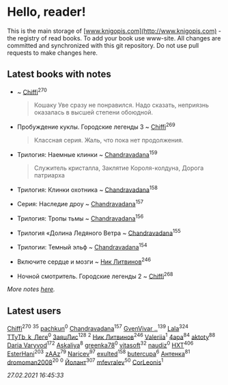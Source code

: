 # Hello, reader!
This is the main storage of [www.knigopis.com](http://www.knigopis.com) - the registry of read books.
To add your book use www-site. All changes are committed and synchronized with this git repository.
Do not use pull requests to make changes here.


## Latest books with notes
*  ~ [Chiffi](users/105/105831994080785626680-google)<sup>270</sup>
    > Кошаку Уве сразу не понравился. Надо сказать, неприязнь оказалась в высшей степени обоюдной.

* Пробуждение куклы. Городские легенды 3 ~ [Chiffi](users/105/105831994080785626680-google)<sup>269</sup>
    > Классная серия. Жаль, что пока нет продолжения.

* Трилогия: Наемные клинки ~ [Chandravadana](users/105/105866022348292919948-google)<sup>159</sup>
    > Служитель кристалла, Заклятие Короля-колдуна, Дорога патриарха

* Трилогия: Клинки охотника ~ [Chandravadana](users/105/105866022348292919948-google)<sup>158</sup>

* Серия: Наследие дроу ~ [Chandravadana](users/105/105866022348292919948-google)<sup>157</sup>

* Трилогия: Тропы тьмы ~ [Chandravadana](users/105/105866022348292919948-google)<sup>156</sup>

* Трилогия «Долина Ледяного Ветра ~ [Chandravadana](users/105/105866022348292919948-google)<sup>155</sup>

* Трилогии: Темный эльф ~ [Chandravadana](users/105/105866022348292919948-google)<sup>154</sup>

* Включите сердце и мозги ~ [Ник Литвинов](users/241/241974816-vkontakte)<sup>246</sup>

* Ночной смотритель. Городские легенды 2 ~ [Chiffi](users/105/105831994080785626680-google)<sup>268</sup>


_More notes [here](latest_books_with_notes.md)._


## Latest users
[Chiffi](users/105/105831994080785626680-google)<sup>270</sup> 
[](users/153/1537586159620888-facebook)<sup>35</sup> 
[pachkun](users/114/114309115883392945033-google)<sup>0</sup> 
[Chandravadana](users/105/105866022348292919948-google)<sup>157</sup> 
[GvenVivar ..](users/158/158266434925901-facebook)<sup>139</sup> 
[Lala](users/761/76187635-vkontakte)<sup>324</sup> 
[TTyTb_k_Лeге](users/765/76561198846322195-steam)<sup>0</sup> 
[ЗаяцЛис](users/112/112388384595246311466-google)<sup>128</sup> 
[](users/107/107186214049884880219-google)<sup>2</sup> 
[Ник Литвинов](users/241/241974816-vkontakte)<sup>246</sup> 
[Valeriia](users/107/107184472368930437407-google)<sup>1</sup> 
[4apa](users/117/117392596378069249667-google)<sup>84</sup> 
[aktoty](users/275/275766107-vkontakte)<sup>88</sup> 
[Daria Varyvod](users/829/829893410524253-facebook)<sup>172</sup> 
[Askaliya](users/326/326783541-vkontakte)<sup>8</sup> 
[greenka78](users/108/108196782764762972225-google)<sup>0</sup> 
[vitasoft](users/474/47446642-vkontakte)<sup>32</sup> 
[naudiz](users/428/42838582-vkontakte)<sup>0</sup> 
[HXT](users/100/100002563462782-facebook)<sup>406</sup> 
[EsterHani](users/305/30558181-vkontakte)<sup>203</sup> 
[zAAz](users/202/202248233-vkontakte)<sup>79</sup> 
[Naricev](users/107/107090515204537133928-google)<sup>97</sup> 
[exulted](users/100/100599204551896265722-google)<sup>158</sup> 
[butercupa](users/193/193697993-vkontakte)<sup>6</sup> 
[Антенка](users/118/118158645037334943900-google)<sup>81</sup> 
[dromoman2008](users/444/44461886-yandex)<sup>20</sup> 
[](users/178/178095973-vkontakte)<sup>0</sup> 
[Йолант](users/104/104690883692185089260-google)<sup>307</sup> 
[mfevralev](users/140/140966150-vkontakte)<sup>50</sup> 
[CorLeonis](users/107/107066996909968062694-googleplus)<sup>1</sup> 


_27.02.2021 16:45:33_
